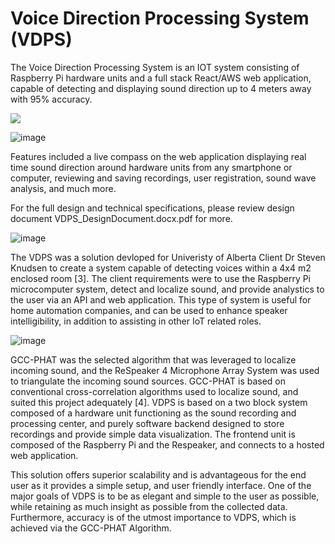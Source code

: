 # Voice Direction Processing System (VDPS)
The Voice Direction Processing System is an IOT system consisting of Raspberry Pi hardware units and a full stack React/AWS web application, 
capable of detecting and displaying sound direction up to 4 meters away with 95% accuracy.

<img align="center" src="https://github.com/nickroxcks/VDPS_Public/assets/34073804/9ea3d0eb-b36e-4be2-b449-81619db42710" style="display: block;
  margin-left: auto;
  margin-right: auto;">

![image](https://github.com/nickroxcks/VDPS_Public/assets/34073804/9ea3d0eb-b36e-4be2-b449-81619db42710) 

Features included a live compass on the web application displaying real time sound direction around hardware units from any smartphone or computer, 
reviewing and saving recordings, user registration, sound wave analysis, and much more. 

For the full design and technical specifications, please review design document VDPS_DesignDocument.docx.pdf for more.

![image](https://github.com/nickroxcks/VDPS_Public/assets/34073804/56c021ef-cfc8-4594-ba9e-a335c9badb76)

The VDPS was a solution devloped for Univeristy of Alberta Client Dr Steven Knudsen to create a system capable of detecting voices within a 4x4 m2
enclosed room [3]. The client requirements were to use the Raspberry Pi microcomputer system, detect and localize sound, and provide analystics to the user
via an API and web application. This type of system is useful for home automation companies, and can be used to enhance speaker intelligibility, in addition to assisting in other IoT related roles.

![image](https://github.com/nickroxcks/VDPS_Public/assets/34073804/fa61689a-4859-4a08-8dc0-c372291e082a)

GCC-PHAT was the selected algorithm that was leveraged to localize incoming sound, and the ReSpeaker
4 Microphone Array System was used to triangulate the incoming sound sources. GCC-PHAT is based on
conventional cross-correlation algorithms used to localize sound, and suited this project adequately [4].
VDPS is based on a two block system composed of a hardware unit functioning as the sound recording
and processing center, and purely software backend designed to store recordings and provide simple
data visualization. The frontend unit is composed of the Raspberry Pi and the Respeaker, and connects to
a hosted web application.

This solution offers superior scalability and is advantageous for the end user as it provides a simple
setup, and user friendly interface. One of the major goals of VDPS is to be as elegant and simple to the
user as possible, while retaining as much insight as possible from the collected data. Furthermore,
accuracy is of the utmost importance to VDPS, which is achieved via the GCC-PHAT Algorithm.

